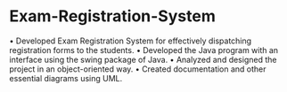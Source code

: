 # Exam-Registration-System
• Developed Exam Registration System for effectively dispatching registration forms to the students.
• Developed the Java program with an interface using the swing package of Java.
• Analyzed and designed the project in an object-oriented way.
• Created documentation and other essential diagrams using UML.
